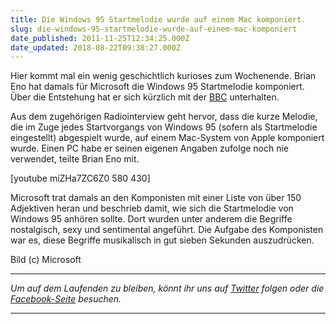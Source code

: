 ```yaml
---
title: Die Windows 95 Startmelodie wurde auf einem Mac komponiert.
slug: die-windows-95-startmelodie-wurde-auf-einem-mac-komponiert
date_published: 2011-11-25T12:34:25.000Z
date_updated: 2018-08-22T09:38:27.000Z
---
```


Hier kommt mal ein wenig geschichtlich kurioses zum Wochenende. Brian Eno hat damals für Microsoft die Windows 95 Startmelodie komponiert. Über die Entstehung hat er sich kürzlich mit der [BBC](http://www.bbc.co.uk/iplayer/episode/b00k3x21/The_Museum_of_Curiosity_Series_2_Episode_1/) unterhalten.

Aus dem zugehörigen Radiointerview geht hervor, dass die kurze Melodie, die im Zuge jedes Startvorgangs von Windows 95 (sofern als Startmelodie eingestellt) abgespielt wurde, auf einem Mac-System von Apple komponiert wurde. Einen PC habe er seinen eigenen Angaben zufolge noch nie verwendet, teilte Brian Eno mit.

[youtube miZHa7ZC6Z0 580 430]

Microsoft trat damals an den Komponisten mit einer Liste von über 150 Adjektiven heran und beschrieb damit, wie sich die Startmelodie von Windows 95 anhören sollte. Dort wurden unter anderem die Begriffe nostalgisch, sexy und sentimental angeführt. Die Aufgabe des Komponisten war es, diese Begriffe musikalisch in gut sieben Sekunden auszudrücken.

Bild (c) Microsoft

---

*Um auf dem Laufenden zu bleiben, könnt ihr uns auf [Twitter](http://twitter.com/#%21/thafakerde) folgen oder die [Facebook-Seite](http://de-de.facebook.com/pages/thafaker-auf-Beton/154600141278763) besuchen.*

---
